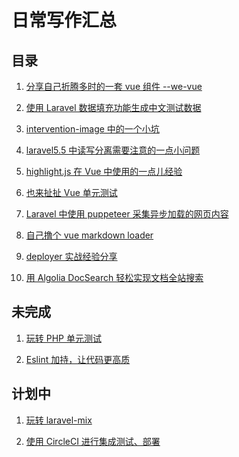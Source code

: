 # 日常写作汇总

## 目录

1. [分享自己折腾多时的一套 vue 组件 --we-vue](https://github.com/tianyong90/articles/blob/master/%E5%88%86%E4%BA%AB%E8%87%AA%E5%B7%B1%E6%8A%98%E8%85%BE%E5%A4%9A%E6%97%B6%E7%9A%84%E4%B8%80%E5%A5%97%20vue%20%E7%BB%84%E4%BB%B6%20--we-vue.md)
1. [使用 Laravel 数据填充功能生成中文测试数据](https://github.com/tianyong90/articles/blob/master/%E4%BD%BF%E7%94%A8%20Laravel%20%E6%95%B0%E6%8D%AE%E5%A1%AB%E5%85%85%E5%8A%9F%E8%83%BD%E7%94%9F%E6%88%90%E4%B8%AD%E6%96%87%E6%B5%8B%E8%AF%95%E6%95%B0%E6%8D%AE.md)
1. [intervention-image 中的一个小坑](https://github.com/tianyong90/articles/blob/master/intervention-image%20%E4%B8%AD%E7%9A%84%E4%B8%80%E4%B8%AA%E5%B0%8F%E5%9D%91.md)
1. [laravel5.5 中读写分离需要注意的一点小问题](https://github.com/tianyong90/articles/blob/master/laravel5.5%20%E4%B8%AD%E8%AF%BB%E5%86%99%E5%88%86%E7%A6%BB%E9%9C%80%E8%A6%81%E6%B3%A8%E6%84%8F%E7%9A%84%E4%B8%80%E7%82%B9%E5%B0%8F%E9%97%AE%E9%A2%98.md)
1. [highlight.js 在 Vue 中使用的一点儿经验](https://github.com/tianyong90/articles/blob/master/highlight.js%20%E5%9C%A8%20Vue%20%E4%B8%AD%E4%BD%BF%E7%94%A8%E7%9A%84%E4%B8%80%E7%82%B9%E5%84%BF%E7%BB%8F%E9%AA%8C.md)
1. [也来扯扯 Vue 单元测试](https://github.com/tianyong90/articles/blob/master/%E4%B9%9F%E6%9D%A5%E6%89%AF%E6%89%AF%20Vue%20%E5%8D%95%E5%85%83%E6%B5%8B%E8%AF%95.md)

1. [Laravel 中使用 puppeteer 采集异步加载的网页内容](https://github.com/tianyong90/articles/blob/master/Laravel%20%E4%B8%AD%E4%BD%BF%E7%94%A8%20puppeteer%20%E9%87%87%E9%9B%86%E5%BC%82%E6%AD%A5%E5%8A%A0%E8%BD%BD%E7%9A%84%E7%BD%91%E9%A1%B5%E5%86%85%E5%AE%B9.md)

1. [自己撸个 vue markdown loader](https://github.com/tianyong90/articles/blob/master/%E8%87%AA%E5%B7%B1%E6%92%B8%E4%B8%AA%20vue%20markdown%20loader.md)

1. [deployer 实战经验分享](https://github.com/tianyong90/articles/blob/master/deployer%20%E5%AE%9E%E6%88%98%E7%BB%8F%E9%AA%8C%E5%88%86%E4%BA%AB.md)

1. [用 Algolia DocSearch 轻松实现文档全站搜索](https://github.com/tianyong90/articles/blob/master/%E7%94%A8%20Algolia%20DocSearch%20%E8%BD%BB%E6%9D%BE%E5%AE%9E%E7%8E%B0%E6%96%87%E6%A1%A3%E5%85%A8%E7%AB%99%E6%90%9C%E7%B4%A2.md)

## 未完成

1. [玩转 PHP 单元测试]()

1. [Eslint 加持，让代码更高质]()

## 计划中

1. [玩转 laravel-mix]()

1. [使用 CircleCI 进行集成测试、部署]()

